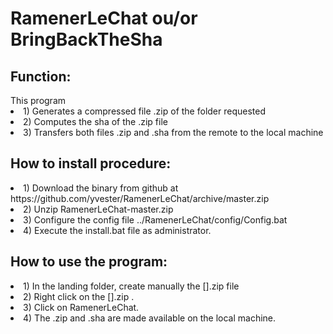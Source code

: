 <h1>RamenerLeChat ou/or BringBackTheSha</h1>

<h2>Function:</h2>
This program 
<li>1) Generates a compressed file .zip of the folder requested</li> 
<li>2) Computes the sha of the .zip file </li>
<li>3) Transfers both files .zip and .sha from the remote to the local machine </li>

<h2>How to install procedure:</h2>
<li>1) Download the binary from github at https://github.com/yvester/RamenerLeChat/archive/master.zip</li>
<li>2) Unzip RamenerLeChat-master.zip</li>
<li>3) Configure the config file ../RamenerLeChat/config/Config.bat </li>
<li>4) Execute the install.bat file as administrator.</li>

<h2>How to use the program:</h2>
<li>1) In the landing folder, create manually the [].zip file </li>
<li>2) Right click on the [].zip .</li>
<li>3) Click on RamenerLeChat.</li>
<li>4) The .zip and .sha are made available on the local machine.</li>
 


